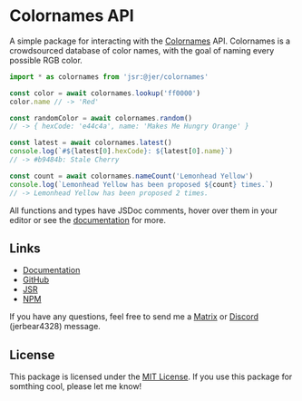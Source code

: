 # Colornames API

A simple package for interacting with the [Colornames](https://colornames.org)
API. Colornames is a crowdsourced database of color names, with the goal of
naming every possible RGB color.

```ts
import * as colornames from 'jsr:@jer/colornames'

const color = await colornames.lookup('ff0000')
color.name // -> 'Red'

const randomColor = await colornames.random()
// -> { hexCode: 'e44c4a', name: 'Makes Me Hungry Orange' }

const latest = await colornames.latest()
console.log(`#${latest[0].hexCode}: ${latest[0].name}`)
// -> #b9484b: Stale Cherry

const count = await colornames.nameCount('Lemonhead Yellow')
console.log(`Lemonhead Yellow has been proposed ${count} times.`)
// -> Lemonhead Yellow has been proposed 2 times.
```

All functions and types have JSDoc comments, hover over them in your editor or
see the [documentation](https://jsr.io/@jer/colornames/doc) for more.

## Links

- [Documentation](https://jsr.io/@jer/colornames/doc)
- [GitHub](https://github.com/jerbear2008/colornames-api)
- [JSR](https://jsr.io/@jer/colornames)
- [NPM](https://www.npmjs.com/package/colornames-api)

If you have any questions, feel free to send me a
[Matrix](https://matrix.to/#/@jerbear:beeper.com) or
[Discord](https://discord.gg/nJDk3s8Stp) (jerbear4328) message.

## License

This package is licensed under the
[MIT License](https://github.com/jerbear2008/colornames-api/blob/main/LICENSE).
If you use this package for somthing cool, please let me know!
